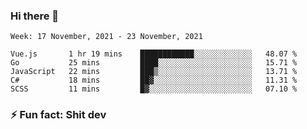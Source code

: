 ### Hi there 👋
<!--START_SECTION:waka-->
```text
Week: 17 November, 2021 - 23 November, 2021

Vue.js       1 hr 19 mins    ████████████░░░░░░░░░░░░░   48.07 % 
Go           25 mins         ████░░░░░░░░░░░░░░░░░░░░░   15.71 % 
JavaScript   22 mins         ███▒░░░░░░░░░░░░░░░░░░░░░   13.71 % 
C#           18 mins         ██▓░░░░░░░░░░░░░░░░░░░░░░   11.31 % 
SCSS         11 mins         █▓░░░░░░░░░░░░░░░░░░░░░░░   07.10 % 
```
<!--END_SECTION:waka-->
<!--
**TG4LAaron/TG4LAaron** is a ✨ _special_ ✨ repository because its `README.md` (this file) appears on your GitHub profile.

Here are some ideas to get you started:

- 🔭 I’m currently working on ...
- 🌱 I’m currently learning ...
- 👯 I’m looking to collaborate on ...
- 🤔 I’m looking for help with ...
- 💬 Ask me about ...
- 📫 How to reach me: ...
- 😄 Pronouns: ...
- ⚡ Fun fact: ...
-->
### ⚡ Fun fact: Shit dev
